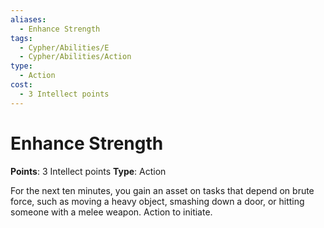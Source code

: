 ```yaml
---
aliases:
  - Enhance Strength
tags:
  - Cypher/Abilities/E
  - Cypher/Abilities/Action
type:
  - Action
cost:
  - 3 Intellect points
---
```


# Enhance Strength

**Points**: 3 Intellect points
**Type**: Action

For the next ten minutes, you gain an asset on tasks that depend on brute force, such as moving a heavy object, smashing down a door, or hitting someone with a melee weapon. Action to initiate.
